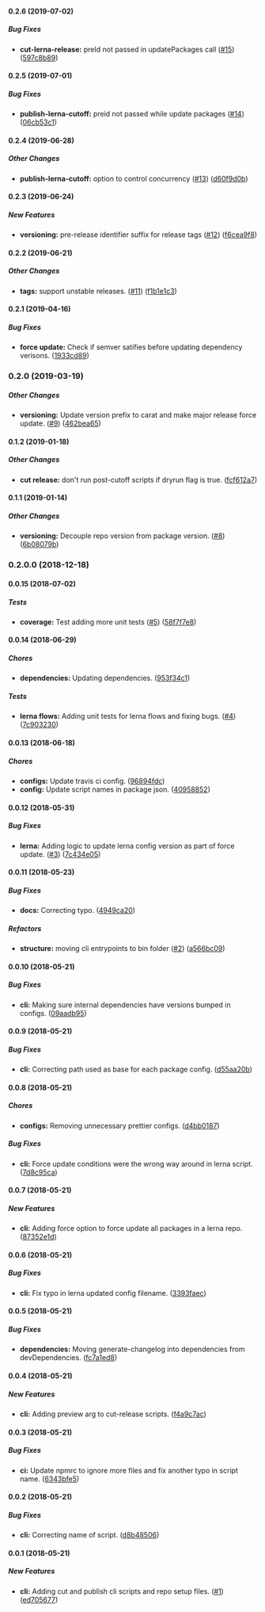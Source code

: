 #### 0.2.6 (2019-07-02)

##### Bug Fixes

* **cut-lerna-release:**  preId not passed in updatePackages call ([#15](https://github.com/bad-batch/cutoff/pull/15)) ([597c8b89](https://github.com/bad-batch/cutoff/commit/597c8b8916b8af4ee4eaa2da4f9837b69f221af5))

#### 0.2.5 (2019-07-01)

##### Bug Fixes

* **publish-lerna-cutoff:**  preid not passed while update packages ([#14](https://github.com/bad-batch/cutoff/pull/14)) ([06cb53c1](https://github.com/bad-batch/cutoff/commit/06cb53c1ec764689e8b06aaba61cd6cb7b2f1e0a))

#### 0.2.4 (2019-06-28)

##### Other Changes

* **publish-lerna-cutoff:**  option to control concurrency ([#13](https://github.com/bad-batch/cutoff/pull/13)) ([d60f9d0b](https://github.com/bad-batch/cutoff/commit/d60f9d0b5abd4df94da2f14461c2ad7309e4fdac))

#### 0.2.3 (2019-06-24)

##### New Features

* **versioning:**  pre-release identifier suffix for release tags ([#12](https://github.com/bad-batch/cutoff/pull/12)) ([f6cea9f8](https://github.com/bad-batch/cutoff/commit/f6cea9f82bdbe7bce866ff0dd452140271ddb9ec))

#### 0.2.2 (2019-06-21)

##### Other Changes

* **tags:**  support unstable releases. ([#11](https://github.com/bad-batch/cutoff/pull/11)) ([f1b1e1c3](https://github.com/bad-batch/cutoff/commit/f1b1e1c38c9253deb4cc43bc6c8b6f1321c3a46d))

#### 0.2.1 (2019-04-16)

##### Bug Fixes

* **force update:**  Check if semver satifies before updating dependency verisons. ([1933cd89](https://github.com/bad-batch/cutoff/commit/1933cd891f1ad8f1e6250ead9db5f4a7a5931968))

### 0.2.0 (2019-03-19)

##### Other Changes

* **versioning:**  Update version prefix to carat and make major release force update. ([#9](https://github.com/bad-batch/cutoff/pull/9)) ([462bea65](https://github.com/bad-batch/cutoff/commit/462bea65d65352022a264b141f4f717c3edea6b5))

#### 0.1.2 (2019-01-18)

##### Other Changes

* **cut release:**  don't run post-cutoff scripts if dryrun flag is true. ([fcf612a7](https://github.com/bad-batch/cutoff/commit/fcf612a74f9586963d9b8b6cf2fb09f55e8dd6ba))

#### 0.1.1 (2019-01-14)

##### Other Changes

* **versioning:**  Decouple repo version from package version. ([#8](https://github.com/bad-batch/cutoff/pull/8)) ([6b08079b](https://github.com/bad-batch/cutoff/commit/6b08079b494c6cd83d42809e2cbe2f4276f4af40))

### 0.2.0.0 (2018-12-18)

#### 0.0.15 (2018-07-02)

##### Tests

* **coverage:**  Test adding more unit tests ([#5](https://github.com/bad-batch/cutoff/pull/5)) ([58f7f7e8](https://github.com/bad-batch/cutoff/commit/58f7f7e828ca21e79b95ec41d0ea8969d8ccfce0))

#### 0.0.14 (2018-06-29)

##### Chores

* **dependencies:**  Updating dependencies. ([953f34c1](https://github.com/bad-batch/cutoff/commit/953f34c1227cd058212ff45f23b4b5fb247e671f))

##### Tests

* **lerna flows:**  Adding unit tests for lerna flows and fixing bugs. ([#4](https://github.com/bad-batch/cutoff/pull/4)) ([7c903230](https://github.com/bad-batch/cutoff/commit/7c9032300af64a39ef09a9ee4698b522cf1e8040))

#### 0.0.13 (2018-06-18)

##### Chores

* **configs:**  Update travis ci config. ([96894fdc](https://github.com/bad-batch/cutoff/commit/96894fdc367f19058b8f69ed4de26da29baf5e93))
* **config:**  Update script names in package json. ([40958852](https://github.com/bad-batch/cutoff/commit/409588521b1d0ef20e8d97e33fdd648728d85677))

#### 0.0.12 (2018-05-31)

##### Bug Fixes

* **lerna:**  Adding logic to update lerna config version as part of force update. ([#3](https://github.com/dylanaubrey/component-library/pull/3)) ([7c434e05](https://github.com/dylanaubrey/component-library/commit/7c434e056091a130d98db66e116ac2fd0e91b18b))

#### 0.0.11 (2018-05-23)

##### Bug Fixes

* **docs:**  Correcting typo. ([4949ca20](https://github.com/dylanaubrey/component-library/commit/4949ca2004739bd7e38ac8e183ef00e7eae98f0c))

##### Refactors

* **structure:**  moving cli entrypoints to bin folder ([#2](https://github.com/dylanaubrey/component-library/pull/2)) ([a566bc09](https://github.com/dylanaubrey/component-library/commit/a566bc09b5c8daed5f2c400fcddd964c322398d8))

#### 0.0.10 (2018-05-21)

##### Bug Fixes

* **cli:**  Making sure internal dependencies have versions bumped in configs. ([09aadb95](https://github.com/dylanaubrey/component-library/commit/09aadb95f5fa688cd793b64e00ff6b02baad1ba8))

#### 0.0.9 (2018-05-21)

##### Bug Fixes

* **cli:**  Correcting path used as base for each package config. ([d55aa20b](https://github.com/dylanaubrey/component-library/commit/d55aa20b91ed066302028d8efea4536052065623))

#### 0.0.8 (2018-05-21)

##### Chores

* **configs:**  Removing unnecessary prettier configs. ([d4bb0187](https://github.com/dylanaubrey/component-library/commit/d4bb0187100555a08a02fe05b39efc740c8cb524))

##### Bug Fixes

* **cli:**  Force update conditions were the wrong way around in lerna script. ([7d8c95ca](https://github.com/dylanaubrey/component-library/commit/7d8c95ca1f9610b8351881caf1c78a29786f760d))

#### 0.0.7 (2018-05-21)

##### New Features

* **cli:**  Adding force option to force update all packages in a lerna repo. ([87352e1d](https://github.com/dylanaubrey/component-library/commit/87352e1dd35367479c4873366474c5f97a26295f))

#### 0.0.6 (2018-05-21)

##### Bug Fixes

* **cli:**  Fix typo in lerna updated config filename. ([3393faec](https://github.com/dylanaubrey/component-library/commit/3393faecb83d1c8b16fa49668a1bde97cbb45df0))

#### 0.0.5 (2018-05-21)

##### Bug Fixes

* **dependencies:**  Moving generate-changelog into dependencies from devDependencies. ([fc7a1ed8](https://github.com/dylanaubrey/component-library/commit/fc7a1ed8842f1e6892fba15caf5c4a98927bc71a))

#### 0.0.4 (2018-05-21)

##### New Features

* **cli:**  Adding preview arg to cut-release scripts. ([f4a9c7ac](https://github.com/dylanaubrey/component-library/commit/f4a9c7acfbc528b294dd5871c4667dd866b9fcb0))

#### 0.0.3 (2018-05-21)

##### Bug Fixes

* **ci:**  Update npmrc to ignore more files and fix another typo in script name. ([6343bfe5](https://github.com/dylanaubrey/component-library/commit/6343bfe52dabcc6c967e2016acda7534eae8c7b2))

#### 0.0.2 (2018-05-21)

##### Bug Fixes

* **cli:**  Correcting name of script. ([d8b48506](https://github.com/dylanaubrey/component-library/commit/d8b48506f11801d0ec5d383d0e3e63771c20c0e5))

#### 0.0.1 (2018-05-21)

##### New Features

* **cli:**  Adding cut and publish cli scripts and repo setup files. ([#1](https://github.com/dylanaubrey/component-library/pull/1)) ([ed705677](https://github.com/dylanaubrey/component-library/commit/ed7056770e932df12567bc218c84f1039e68cf78))

